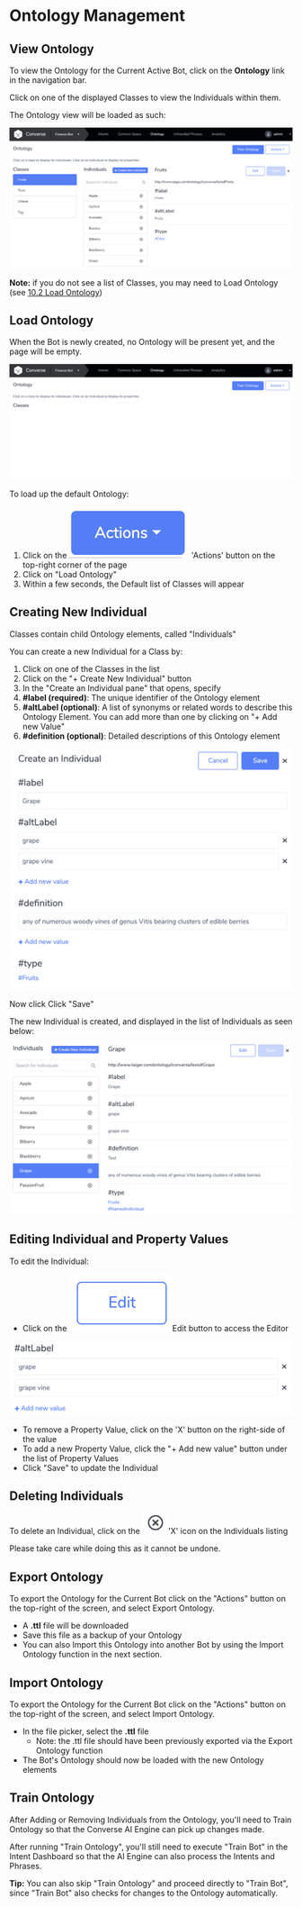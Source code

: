 # Ontology Management

## View Ontology

To view the Ontology for the Current Active Bot, click on the **Ontology** link in the navigation bar.

Click on one of the displayed Classes to view the Individuals within them.

The Ontology view will be loaded as such:

![](../.gitbook/assets/222.png)

**Note:** if you do not see a list of Classes, you may need to Load Ontology \(see [10.2 Load Ontology](ontology-management.md)\)

## Load Ontology

When the Bot is newly created, no Ontology will be present yet, and the page will be empty.

![](../.gitbook/assets/223.png)

To load up the default Ontology:

1. Click on the ![](../.gitbook/assets/224.png)'Actions' button on the top-right corner of the page
2. Click on "Load Ontology"
3. Within a few seconds, the Default list of Classes will appear

## Creating New Individual

Classes contain child Ontology elements, called "Individuals"

You can create a new Individual for a Class by:

1. Click on one of the Classes in the list
2. Click on the "+ Create New Individual" button
3. In the "Create an Individual pane" that opens, specify
4. **\#label \(required\)**: The unique identifier of the Ontology element
5. **\#altLabel \(optional\)**: A list of synonyms or related words to describe this Ontology Element. You can add more than one by clicking on "+ Add new Value"
6. **\#definition \(optional\)**: Detailed descriptions of this Ontology element

![Example of Ontology &quot;Individual&quot; creation ](../.gitbook/assets/225.png)

Now click Click "Save"

The new Individual is created, and displayed in the list of Individuals as seen below:

![](../.gitbook/assets/226.png)

## Editing Individual and Property Values

To edit the Individual:

* Click on the ![](../.gitbook/assets/227.png)Edit button to access the Editor

![](../.gitbook/assets/228.png)

* To remove a Property Value, click on the 'X' button on the right-side of the value
* To add a new Property Value, click the "+ Add new value" button under the list of Property Values
* Click "Save" to update the Individual

## Deleting Individuals

To delete an Individual, click on the ![](../.gitbook/assets/229.png)'X' icon on the Individuals listing

Please take care while doing this as it cannot be undone.

## Export Ontology

To export the Ontology for the Current Bot click on the "Actions" button on the top-right of the screen, and select Export Ontology.

* A **.ttl** file will be downloaded
* Save this file as a backup of your Ontology
* You can also Import this Ontology into another Bot by using the Import Ontology function in the next section.

## Import Ontology

To export the Ontology for the Current Bot click on the "Actions" button on the top-right of the screen, and select Import Ontology.

* In the file picker, select the **.ttl** file
  * Note: the .ttl file should have been previously exported via the Export Ontology function
* The Bot's Ontology should now be loaded with the new Ontology elements

## Train Ontology

After Adding or Removing Individuals from the Ontology, you'll need to Train Ontology so that the Converse AI Engine can pick up changes made.

After running "Train Ontology", you'll still need to execute "Train Bot" in the Intent Dashboard so that the AI Engine can also process the Intents and Phrases.

**Tip:** You can also skip "Train Ontology" and proceed directly to "Train Bot", since "Train Bot" also checks for changes to the Ontology automatically.

